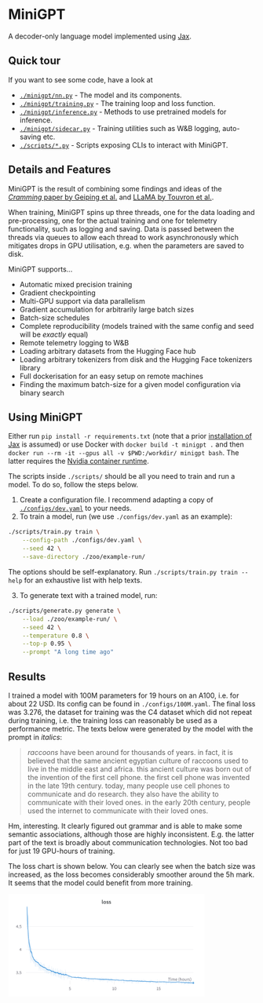 # MiniGPT

A decoder-only language model implemented using [Jax](https://github.com/google/jax).

## Quick tour

If you want to see some code, have a look at

- [`./minigpt/nn.py`](/minigpt/nn.py) - The model and its components.
- [`./minigpt/training.py`](/minigpt/training.py) - The training loop and loss
  function.
- [`./minigpt/inference.py`](/minigpt/inference.py) - Methods to use pretrained
  models for inference.
- [`./minigpt/sidecar.py`](/minigpt/sidecar.py) - Training utilities such as
  W&B logging, auto-saving etc.
- [`./scripts/*.py`](/scripts/) - Scripts exposing CLIs to interact with MiniGPT.

## Details and Features

MiniGPT is the result of combining some findings and ideas of the [*Cramming*
paper by Geiping et al.](https://arxiv.org/abs/2212.14034) and [LLaMA by
Touvron et al.](https://arxiv.org/abs/2302.13971).

When training, MiniGPT spins up three threads, one for the data loading and
pre-processing, one for the actual training and one for telemetry
functionality, such as logging and saving. Data is passed between the threads
via queues to allow each thread to work asynchronously which mitigates drops in
GPU utilisation, e.g. when the parameters are saved to disk.

MiniGPT supports...

- Automatic mixed precision training
- Gradient checkpointing
- Multi-GPU support via data parallelism
- Gradient accumulation for arbitrarily large batch sizes
- Batch-size schedules
- Complete reproducibility (models trained with the same config and seed will be *exactly* equal)
- Remote telemetry logging to W&B
- Loading arbitrary datasets from the Hugging Face hub
- Loading arbitrary tokenizers from disk and the Hugging Face tokenizers library
- Full dockerisation for an easy setup on remote machines
- Finding the maximum batch-size for a given model configuration via binary search

## Using MiniGPT

Either run `pip install -r requirements.txt` (note that a prior [installation
of Jax](https://github.com/google/jax#installation) is assumed) or use Docker
with `docker build -t minigpt .` and then `docker run --rm -it --gpus all -v
$PWD:/workdir/ minigpt bash`. The latter requires the [Nvidia container
runtime](https://developer.nvidia.com/nvidia-container-runtime).

The scripts inside `./scripts/` should be all you need to train and run a
model. To do so, follow the steps below.

1. Create a configuration file. I recommend adapting a copy of
   [`./configs/dev.yaml`](/configs/dev.yaml) to your needs.
2. To train a model, run (we use `./configs/dev.yaml` as an example):
```bash
./scripts/train.py train \
    --config-path ./configs/dev.yaml \
    --seed 42 \
    --save-directory ./zoo/example-run/
```

The options should be self-explanatory. Run `./scripts/train.py train --help`
for an exhaustive list with help texts.

3. To generate text with a trained model, run:
```bash
./scripts/generate.py generate \
    --load ./zoo/example-run/ \
    --seed 42 \
    --temperature 0.8 \
    --top-p 0.95 \
    --prompt "A long time ago"
```

## Results

I trained a model with 100M parameters for 19 hours on an A100, i.e. for about
22 USD. Its config can be found in `./configs/100M.yaml`. The final loss was
3.276, the dataset for training was the C4 dataset which did not repeat during
training, i.e. the training loss can reasonably be used as a performance
metric. The texts below were generated by the model with the prompt in
*italics*:

> *raccoons* have been around for thousands of years. in fact, it is believed
> that the same ancient egyptian culture of raccoons used to live in the middle
> east and africa. this ancient culture was born out of the invention of the
> first cell phone. the first cell phone was invented in the late 19th century.
> today, many people use cell phones to communicate and do research. they also
> have the ability to communicate with their loved ones. in the early 20th
> century, people used the internet to communicate with their loved ones.

Hm, interesting. It clearly figured out grammar and is able to make some
semantic associations, although those are highly inconsistent. E.g. the latter
part of the text is broadly about communication technologies. Not too bad for
just 19 GPU-hours of training.

The loss chart is shown below. You can clearly see when the batch size was
increased, as the loss becomes considerably smoother around the 5h mark. It
seems that the model could benefit from more training.

<img src="./media/100M-loss-chart.png" alt="An image showing the graph of the
loss of the network over time" width="400"/>
